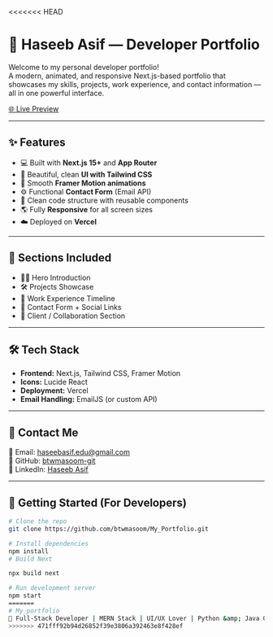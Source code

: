 <<<<<<< HEAD
# 🚀 Haseeb Asif — Developer Portfolio

Welcome to my personal developer portfolio!  
A modern, animated, and responsive Next.js-based portfolio that showcases my skills, projects, work experience, and contact information — all in one powerful interface.

[🌐 Live Preview](https://haseebasif-portfolio.vercel.app/)

---

## ✨ Features

- 💻 Built with **Next.js 15+** and **App Router**
- 🎨 Beautiful, clean **UI with Tailwind CSS**
- 🎥 Smooth **Framer Motion animations**
- ⚙️ Functional **Contact Form** (Email API)
- 🧠 Clean code structure with reusable components
- 🌎 Fully **Responsive** for all screen sizes
- ☁️ Deployed on **Vercel**

---

## 📸 Sections Included

- 🧑‍💻 Hero Introduction
- 🛠️ Projects Showcase
- 💼 Work Experience Timeline
- 💬 Contact Form + Social Links
- 🤝 Client / Collaboration Section

---

## 🛠️ Tech Stack

- **Frontend:** Next.js, Tailwind CSS, Framer Motion
- **Icons:** Lucide React
- **Deployment:** Vercel
- **Email Handling:** EmailJS (or custom API)

---

## 📩 Contact Me

📧 Email: [haseebasif.edu@gmail.com](https://mail.google.com/mail/?view=cm&fs=1&to=haseebasif.edu@gmail.com)  
🐙 GitHub: [btwmasoom-git](https://github.com/btwmasoom)  
🔗 LinkedIn: [Haseeb Asif](https://www.linkedin.com/in/haseeb-asif-5b0a18370)

---

## 📁 Getting Started (For Developers)

```bash
# Clone the repo
git clone https://github.com/btwmasoom/My_Portfolio.git

# Install dependencies
npm install
# Build Next 

npx build next 

# Run development server
npm start
=======
# My_portfolio
🚀 Full-Stack Developer | MERN Stack | UI/UX Lover | Python &amp; Java Geek | Secure APIs | Responsive Web Apps | Clean Code | Problem Solver | Tech Explorer | Firebase | MongoDB | React | Node | Next.js | Always building something awesome! 💻⚡
>>>>>>> 471fff92b94d26852f39e3806a392463e8f428ef
